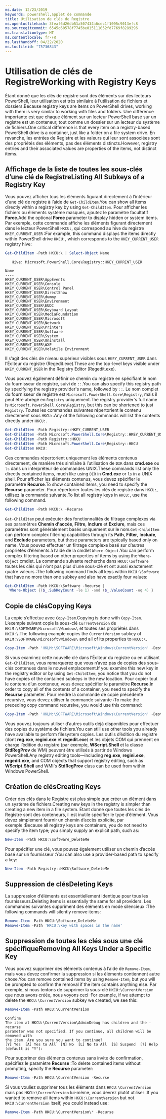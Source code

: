 ```yaml
---
ms.date: 12/23/2019
keywords: powershell,applet de commande
title: Utilisation de clés de Registre
ms.openlocfilehash: 3feaf6d26db51a507434a6cec1f1095c9013efc8
ms.sourcegitcommit: 6545c60578f7745be015111052fd7769f8289296
ms.translationtype: HT
ms.contentlocale: fr-FR
ms.lasthandoff: 04/22/2020
ms.locfileid: "75736843"
---
```

# <a name="working-with-registry-keys"></a><span data-ttu-id="261ac-103">Utilisation de clés de Registre</span><span class="sxs-lookup"><span data-stu-id="261ac-103">Working with Registry Keys</span></span>

<span data-ttu-id="261ac-104">Étant donné que les clés de registre sont des éléments sur des lecteurs PowerShell, leur utilisation est très similaire à l’utilisation de fichiers et dossiers.</span><span class="sxs-lookup"><span data-stu-id="261ac-104">Because registry keys are items on PowerShell drives, working with them is very similar to working with files and folders.</span></span> <span data-ttu-id="261ac-105">Une différence importante est que chaque élément sur un lecteur PowerShell basé sur un registre est un conteneur, tout comme un dossier sur un lecteur du système de fichiers.</span><span class="sxs-lookup"><span data-stu-id="261ac-105">One critical difference is that every item on a registry-based PowerShell drive is a container, just like a folder on a file system drive.</span></span> <span data-ttu-id="261ac-106">En revanche, les entrées de Registre et les valeurs qui leur sont associées sont des propriétés des éléments, pas des éléments distincts.</span><span class="sxs-lookup"><span data-stu-id="261ac-106">However, registry entries and their associated values are properties of the items, not distinct items.</span></span>

## <a name="listing-all-subkeys-of-a-registry-key"></a><span data-ttu-id="261ac-107">Affichage de la liste de toutes les sous-clés d’une clé de Registre</span><span class="sxs-lookup"><span data-stu-id="261ac-107">Listing All Subkeys of a Registry Key</span></span>

<span data-ttu-id="261ac-108">Vous pouvez afficher tous les éléments figurant directement à l’intérieur d’une clé de registre à l’aide de `Get-ChildItem`.</span><span class="sxs-lookup"><span data-stu-id="261ac-108">You can show all items directly within a registry key by using `Get-ChildItem`.</span></span> <span data-ttu-id="261ac-109">Pour afficher les fichiers ou éléments système masqués, ajoutez le paramètre facultatif **Force**.</span><span class="sxs-lookup"><span data-stu-id="261ac-109">Add the optional **Force** parameter to display hidden or system items.</span></span> <span data-ttu-id="261ac-110">Par exemple, cette commande affiche les éléments figurant directement dans le lecteur PowerShell `HKCU:`, qui correspond au hive du registre `HKEY_CURRENT_USER` :</span><span class="sxs-lookup"><span data-stu-id="261ac-110">For example, this command displays the items directly within PowerShell drive `HKCU:`, which corresponds to the `HKEY_CURRENT_USER` registry hive:</span></span>

```powershell
Get-ChildItem -Path HKCU:\ | Select-Object Name
```

```Output
   Hive: Microsoft.PowerShell.Core\Registry::HKEY_CURRENT_USER

Name
----
HKEY_CURRENT_USER\AppEvents
HKEY_CURRENT_USER\Console
HKEY_CURRENT_USER\Control Panel
HKEY_CURRENT_USER\DirectShow
HKEY_CURRENT_USER\dummy
HKEY_CURRENT_USER\Environment
HKEY_CURRENT_USER\EUDC
HKEY_CURRENT_USER\Keyboard Layout
HKEY_CURRENT_USER\MediaFoundation
HKEY_CURRENT_USER\Microsoft
HKEY_CURRENT_USER\Network
HKEY_CURRENT_USER\Printers
HKEY_CURRENT_USER\Software
HKEY_CURRENT_USER\System
HKEY_CURRENT_USER\Uninstall
HKEY_CURRENT_USER\WXP
HKEY_CURRENT_USER\Volatile Environment
```

<span data-ttu-id="261ac-111">Il s’agit des clés de niveau supérieur visibles sous `HKEY_CURRENT_USER` dans l’Éditeur du registre (Regedit.exe).</span><span class="sxs-lookup"><span data-stu-id="261ac-111">These are the top-level keys visible under `HKEY_CURRENT_USER` in the Registry Editor (Regedit.exe).</span></span>

<span data-ttu-id="261ac-112">Vous pouvez également définir ce chemin du registre en spécifiant le nom du fournisseur de registre, suivi de `::`.</span><span class="sxs-lookup"><span data-stu-id="261ac-112">You can also specify this registry path by specifying the registry provider's name, followed by `::`.</span></span> <span data-ttu-id="261ac-113">Le nom complet du fournisseur de registre est `Microsoft.PowerShell.Core\Registry`, mais il peut être abrégé en `Registry` uniquement.</span><span class="sxs-lookup"><span data-stu-id="261ac-113">The registry provider's full name is `Microsoft.PowerShell.Core\Registry`, but this can be shortened to just `Registry`.</span></span> <span data-ttu-id="261ac-114">Toutes les commandes suivantes répertorient le contenu directement sous `HKCU:`.</span><span class="sxs-lookup"><span data-stu-id="261ac-114">Any of the following commands will list the contents directly under `HKCU:`.</span></span>

```powershell
Get-ChildItem -Path Registry::HKEY_CURRENT_USER
Get-ChildItem -Path Microsoft.PowerShell.Core\Registry::HKEY_CURRENT_USER
Get-ChildItem -Path Registry::HKCU
Get-ChildItem -Path Microsoft.PowerShell.Core\Registry::HKCU
Get-ChildItem HKCU:
```

<span data-ttu-id="261ac-115">Ces commandes répertorient uniquement les éléments contenus directement, de manière très similaire à l’utilisation de `DIR` dans **cmd.exe** ou `ls` dans un interpréteur de commandes UNIX.</span><span class="sxs-lookup"><span data-stu-id="261ac-115">These commands list only the directly contained items, much like using `DIR` in **Cmd.exe** or `ls` in a UNIX shell.</span></span> <span data-ttu-id="261ac-116">Pour afficher les éléments contenus, vous devez spécifier le paramètre **Recurse**.</span><span class="sxs-lookup"><span data-stu-id="261ac-116">To show contained items, you need to specify the **Recurse** parameter.</span></span> <span data-ttu-id="261ac-117">Pour répertorier toutes les clés de registre dans `HKCU:`, utilisez la commande suivante.</span><span class="sxs-lookup"><span data-stu-id="261ac-117">To list all registry keys in `HKCU:`, use the following command.</span></span>

```powershell
Get-ChildItem -Path HKCU:\ -Recurse
```

<span data-ttu-id="261ac-118">`Get-ChildItem` peut exécuter des fonctionnalités de filtrage complexes via ses paramètres **Chemin d'accès**, **Filtre**, **Inclure** et **Exclure**, mais ces paramètres sont généralement basés uniquement sur le nom.</span><span class="sxs-lookup"><span data-stu-id="261ac-118">`Get-ChildItem` can perform complex filtering capabilities through its **Path**, **Filter**, **Include**, and **Exclude** parameters, but those parameters are typically based only on name.</span></span> <span data-ttu-id="261ac-119">Vous pouvez effectuer un filtrage complexe basé sur d’autres propriétés d’éléments à l’aide de la cmdlet `Where-Object`.</span><span class="sxs-lookup"><span data-stu-id="261ac-119">You can perform complex filtering based on other properties of items by using the `Where-Object` cmdlet.</span></span> <span data-ttu-id="261ac-120">La commande suivante recherche dans `HKCU:\Software` toutes les clés qui n’ont pas plus d’une sous-clé et ont aussi exactement quatre valeurs :</span><span class="sxs-lookup"><span data-stu-id="261ac-120">The following command finds all keys within `HKCU:\Software` that have no more than one subkey and also have exactly four values:</span></span>

```powershell
Get-ChildItem -Path HKCU:\Software -Recurse |
  Where-Object {($_.SubKeyCount -le 1) -and ($_.ValueCount -eq 4) }
```

## <a name="copying-keys"></a><span data-ttu-id="261ac-121">Copie de clés</span><span class="sxs-lookup"><span data-stu-id="261ac-121">Copying Keys</span></span>

<span data-ttu-id="261ac-122">La copie s’effectue avec `Copy-Item`.</span><span class="sxs-lookup"><span data-stu-id="261ac-122">Copying is done with `Copy-Item`.</span></span> <span data-ttu-id="261ac-123">L’exemple suivant copie la sous-clé `CurrentVersion` de `HKLM:\SOFTWARE\Microsoft\Windows\` et toutes ses propriétés dans `HKCU:\`.</span><span class="sxs-lookup"><span data-stu-id="261ac-123">The following example copies the `CurrentVersion` subkey of `HKLM:\SOFTWARE\Microsoft\Windows\` and all of its properties to `HKCU:\`.</span></span>

```powershell
Copy-Item -Path 'HKLM:\SOFTWARE\Microsoft\Windows\CurrentVersion' -Destination HKCU:
```

<span data-ttu-id="261ac-124">Si vous examinez cette nouvelle clé dans l’Éditeur du registre ou en utilisant `Get-ChildItem`, vous remarquerez que vous n’avez pas de copies des sous-clés contenues dans le nouvel emplacement.</span><span class="sxs-lookup"><span data-stu-id="261ac-124">If you examine this new key in the registry editor or by using `Get-ChildItem`, you notice that you do not have copies of the contained subkeys in the new location.</span></span> <span data-ttu-id="261ac-125">Pour copier tout le contenu d’un conteneur, vous devez spécifier le paramètre **Recurse**.</span><span class="sxs-lookup"><span data-stu-id="261ac-125">In order to copy all of the contents of a container, you need to specify the **Recurse** parameter.</span></span> <span data-ttu-id="261ac-126">Pour rendre la commande de copie précédente récursive, vous devez utiliser la commande suivante :</span><span class="sxs-lookup"><span data-stu-id="261ac-126">To make the preceding copy command recursive, you would use this command:</span></span>

```powershell
Copy-Item -Path 'HKLM:\SOFTWARE\Microsoft\Windows\CurrentVersion' -Destination HKCU: -Recurse
```

<span data-ttu-id="261ac-127">Vous pouvez toujours utiliser d’autres outils déjà disponibles pour effectuer des copies du système de fichiers.</span><span class="sxs-lookup"><span data-stu-id="261ac-127">You can still use other tools you already have available to perform filesystem copies.</span></span> <span data-ttu-id="261ac-128">Les outils d’édition du registre (dont **reg.exe**, **regini.exe** et **regedit.exe**) et les objets COM qui prennent en charge l’édition du registre (par exemple, **WScript.Shell** et la classe **StdRegProv** de WM) peuvent être utilisés à partir de Windows PowerShell.</span><span class="sxs-lookup"><span data-stu-id="261ac-128">Any registry editing tools—including **reg.exe**, **regini.exe**, **regedit.exe**, and COM objects that support registry editing, such as **WScript.Shell** and WMI's **StdRegProv** class can be used from within Windows PowerShell.</span></span>

## <a name="creating-keys"></a><span data-ttu-id="261ac-129">Création de clés</span><span class="sxs-lookup"><span data-stu-id="261ac-129">Creating Keys</span></span>

<span data-ttu-id="261ac-130">Créer des clés dans le Registre est plus simple que créer un élément dans un système de fichiers.</span><span class="sxs-lookup"><span data-stu-id="261ac-130">Creating new keys in the registry is simpler than creating a new item in a file system.</span></span> <span data-ttu-id="261ac-131">Étant donné que toutes les clés de Registre sont des conteneurs, il est inutile spécifier le type d’élément. Vous devez simplement fournir un chemin d’accès explicite, par exemple :</span><span class="sxs-lookup"><span data-stu-id="261ac-131">Because all registry keys are containers, you do not need to specify the item type; you simply supply an explicit path, such as:</span></span>

```powershell
New-Item -Path HKCU:\Software_DeleteMe
```

<span data-ttu-id="261ac-132">Pour spécifier une clé, vous pouvez également utiliser un chemin d’accès basé sur un fournisseur :</span><span class="sxs-lookup"><span data-stu-id="261ac-132">You can also use a provider-based path to specify a key:</span></span>

```powershell
New-Item -Path Registry::HKCU\Software_DeleteMe
```

## <a name="deleting-keys"></a><span data-ttu-id="261ac-133">Suppression de clés</span><span class="sxs-lookup"><span data-stu-id="261ac-133">Deleting Keys</span></span>

<span data-ttu-id="261ac-134">La suppression d’éléments est essentiellement identique pour tous les fournisseurs.</span><span class="sxs-lookup"><span data-stu-id="261ac-134">Deleting items is essentially the same for all providers.</span></span> <span data-ttu-id="261ac-135">Les commandes suivantes suppriment des éléments en mode silencieux :</span><span class="sxs-lookup"><span data-stu-id="261ac-135">The following commands will silently remove items:</span></span>

```powershell
Remove-Item -Path HKCU:\Software_DeleteMe
Remove-Item -Path 'HKCU:\key with spaces in the name'
```

## <a name="removing-all-keys-under-a-specific-key"></a><span data-ttu-id="261ac-136">Suppression de toutes les clés sous une clé spécifique</span><span class="sxs-lookup"><span data-stu-id="261ac-136">Removing All Keys Under a Specific Key</span></span>

<span data-ttu-id="261ac-137">Vous pouvez supprimer des éléments contenus à l’aide de `Remove-Item`, mais vous devez confirmer la suppression si les éléments contiennent autre chose.</span><span class="sxs-lookup"><span data-stu-id="261ac-137">You can remove contained items by using `Remove-Item`, but you will be prompted to confirm the removal if the item contains anything else.</span></span> <span data-ttu-id="261ac-138">Par exemple, si nous tentons de supprimer la sous-clé `HKCU:\CurrentVersion` que nous avons créée, nous voyons ceci :</span><span class="sxs-lookup"><span data-stu-id="261ac-138">For example, if we attempt to delete the `HKCU:\CurrentVersion` subkey we created, we see this:</span></span>

```powershell
Remove-Item -Path HKCU:\CurrentVersion
```

```Output
Confirm
The item at HKCU:\CurrentVersion\AdminDebug has children and the -recurse
parameter was not specified. If you continue, all children will be removed with
the item. Are you sure you want to continue?
[Y] Yes  [A] Yes to All  [N] No  [L] No to All  [S] Suspend  [?] Help (default is "Y"):
```

<span data-ttu-id="261ac-139">Pour supprimer des éléments contenus sans invite de confirmation, spécifiez le paramètre **Recurse** :</span><span class="sxs-lookup"><span data-stu-id="261ac-139">To delete contained items without prompting, specify the **Recurse** parameter:</span></span>

```powershell
Remove-Item -Path HKCU:\CurrentVersion -Recurse
```

<span data-ttu-id="261ac-140">Si vous vouliez supprimer tous les éléments dans `HKCU:\CurrentVersion` mais pas `HKCU:\CurrentVersion` lui-même, vous devrez plutôt utiliser :</span><span class="sxs-lookup"><span data-stu-id="261ac-140">If you wanted to remove all items within `HKCU:\CurrentVersion` but not `HKCU:\CurrentVersion` itself, you could instead use:</span></span>

```powershell
Remove-Item -Path HKCU:\CurrentVersion\* -Recurse
```
